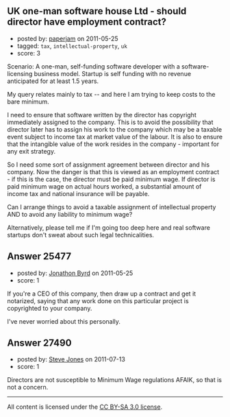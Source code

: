 ## UK one-man software house Ltd - should director have employment contract?

- posted by: [paperjam](https://stackexchange.com/users/-1/10225-paperjam) on 2011-05-25
- tagged: `tax`, `intellectual-property`, `uk`
- score: 3

Scenario: A one-man, self-funding software developer with a software-licensing business model.  Startup is self funding with no revenue anticipated for at least 1.5 years.

My query relates mainly to tax -- and here I am trying to keep costs to the bare minimum.

I need to ensure that software written by the director has copyright immediately assigned to the company.  This is to avoid the possibility that director later has to assign his work to the company which may be a taxable event subject to income tax at market value of the labour.  It is also to ensure that the intangible value of the work resides in the company - important for any exit strategy.

So I need some sort of assignment agreement between director and his company.  Now the danger is that this is viewed as an employment contract - if this is the case, the director must be paid minimum wage.  If director is paid minimum wage on actual hours worked, a substantial amount of income tax and national insurance will be payable.

Can I arrange things to avoid a taxable assignment of intellectual property AND to avoid any liability to minimum wage? 

Alternatively, please tell me if I'm going too deep here and real software startups don't sweat about such legal technicalities.


## Answer 25477

- posted by: [Jonathon Byrd](https://stackexchange.com/users/-1/10768-jonathon-byrd) on 2011-05-25
- score: 1

If you're a CEO of this company, then draw up a contract and get it notarized, saying that any work done on this particular project is copyrighted to your company.

I've never worried about this personally.


## Answer 27490

- posted by: [Steve Jones](https://stackexchange.com/users/-1/11951-steve-jones) on 2011-07-13
- score: 1

Directors are not susceptible to Minimum Wage regulations AFAIK, so that is not a concern.



---

All content is licensed under the [CC BY-SA 3.0 license](https://creativecommons.org/licenses/by-sa/3.0/).
